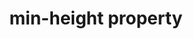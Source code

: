 ---
title: "min-height property"
description: "Sets the minimum height of an element."
category: css
last_test_date: "2021-11-29"
test_url: "/tests/css-width-height.html"
test_results_url: "https://app.emailonacid.com/app/acidtest/OyakEYuRTOxGB2hvK9C0F3lsjxpwtUJXZJPrixqyF8gEI/list"
stats: {
    apple-mail: {
        macos: {
            "15":"y"
        },
        ios: {
            "15":"y"
        }
    },
    gmail: {
        desktop-webmail: {
            "2021-11":"y"
        },
        ios: {
            "2021-11":"y"
        },
        android: {
            "2021-11":"y"
        },
        mobile-webmail: {
            "2021-11":"y"
        }
    },
    orange: {
        desktop-webmail: {
            "2021-11":"y"
        },
        ios: {
            "2021-11":"y"
        },
        android: {
            "2021-11":"y"
        }
    },
    outlook: {
        outlook-one: {
            "2022-05": "y"
        },
        windows: {
            "2007":"n",
            "2010":"n",
            "2013":"n",
            "2016":"n",
            "2019":"n"
        },
        windows-mail: {
            "2021-11":"n"
        },
        macos: {
            "16.56":"y"
        },
        outlook-com: {
            "2021-11":"y"
        },
        ios: {
            "2021-11":"y"
        },
        android: {
            "2021-11":"y"
        }
    },
    samsung-email: {
        android: {
            "6.0":"y"
        }
    },
    sfr: {
        desktop-webmail: {
            "2021-11":"y"
        },
        ios: {
            "2021-11":"n"
        },
        android: {
            "2021-11":"y"
        }
    },
    thunderbird: {
        macos: {
            "78.14":"y",
            "91.3.2":"y"
        }
    },
    aol: {
        desktop-webmail: {
            "2021-11":"y"
        },
        ios: {
            "2021-11":"y"
        },
        android: {
            "2021-11":"y"
        }
    },
    yahoo: {
        desktop-webmail: {
            "2021-11":"y"
        },
        ios: {
            "2021-11":"y"
        },
        android: {
            "2021-11":"y"
        }
    },
    protonmail: {
        desktop-webmail: {
            "2021-11":"y"
        },
        ios: {
            "2021-11":"n"
        },
        android: {
            "2021-11":"y"
        }
    },
    hey: {
        desktop-webmail: {
            "2021-11":"y"
        }
    },
    mail-ru: {
        desktop-webmail: {
            "2021-11":"y"
        }
    },
    fastmail: {
        desktop-webmail: {
            "2021-11": "y"
        }
    },
    laposte: {
        desktop-webmail: {
            "2021-11": "y"
        }
    }
}
links: {
    "Can I use: min-height":"https://caniuse.com/mdn-css_properties_min-height",
    "MDN: min-height":"https://developer.mozilla.org/en-US/docs/Web/CSS/min-height"
}
---
